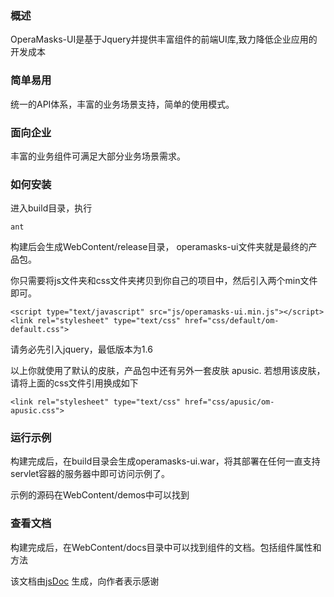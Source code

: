 ### 概述 ###
OperaMasks-UI是基于Jquery并提供丰富组件的前端UI库,致力降低企业应用的开发成本
### 简单易用 ###
统一的API体系，丰富的业务场景支持，简单的使用模式。
### 面向企业 ###
丰富的业务组件可满足大部分业务场景需求。
### 如何安装 ###
进入build目录，执行

    ant
构建后会生成WebContent/release目录， operamasks-ui文件夹就是最终的产品包。

你只需要将js文件夹和css文件夹拷贝到你自己的项目中，然后引入两个min文件即可。

    <script type="text/javascript" src="js/operamasks-ui.min.js"></script>
    <link rel="stylesheet" type="text/css" href="css/default/om-default.css">
请务必先引入jquery，最低版本为1.6

以上你就使用了默认的皮肤，产品包中还有另外一套皮肤 apusic. 若想用该皮肤，请将上面的css文件引用换成如下

    <link rel="stylesheet" type="text/css" href="css/apusic/om-apusic.css">
### 运行示例 ###
构建完成后，在build目录会生成operamasks-ui.war，将其部署在任何一直支持servlet容器的服务器中即可访问示例了。

示例的源码在WebContent/demos中可以找到

### 查看文档 ###
构建完成后，在WebContent/docs目录中可以找到组件的文档。包括组件属性和方法

该文档由[jsDoc](http://code.google.com/p/jsdoc-toolkit/) 生成，向作者表示感谢